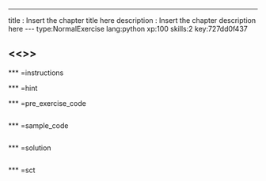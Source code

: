 ---
title       : Insert the chapter title here
description : Insert the chapter description here
--- type:NormalExercise lang:python xp:100 skills:2 key:727dd0f437
## <<<New Exercise>>>


*** =instructions

*** =hint

*** =pre_exercise_code
```{python}

```

*** =sample_code
```{python}

```

*** =solution
```{python}

```

*** =sct
```{python}

```
